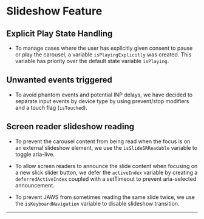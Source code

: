 # Slideshow Feature

## Explicit Play State Handling

- To manage cases where the user has explicitly given consent to pause or play the carousel, a variable `isPlayingExplicitly` was created. This variable has priority over the default state variable `isPlaying`.

## Unwanted events triggered

- To avoid phantom events and potential INP delays, we have decided to separate input events by device type by using prevent/stop modifiers and a touch flag (`isTouched`).

## Screen reader slideshow reading

- To prevent the carousel content from being read when the focus is on an external slideshow element, we use the `isSlideSRReadable` variable to toggle aria-live.

- To allow screen readers to announce the slide content when focusing on a new slick slider button, we defer the `activeIndex` variable by creating a `deferredActiveIndex` coupled with a setTimeout to prevent aria-selected announcement.

- To prevent JAWS from sometimes reading the same slide twice, we use the `isKeyboardNavigation` variable to disable slideshow transition.

---
